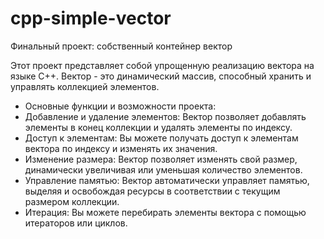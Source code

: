 # cpp-simple-vector
Финальный проект: собственный контейнер вектор

Этот проект представляет собой упрощенную реализацию вектора на языке C++. Вектор - это динамический массив, способный хранить и управлять коллекцией элементов.

- Основные функции и возможности проекта:
- Добавление и удаление элементов: Вектор позволяет добавлять элементы в конец коллекции и удалять элементы по индексу.
- Доступ к элементам: Вы можете получать доступ к элементам вектора по индексу и изменять их значения.
- Изменение размера: Вектор позволяет изменять свой размер, динамически увеличивая или уменьшая количество элементов.
- Управление памятью: Вектор автоматически управляет памятью, выделяя и освобождая ресурсы в соответствии с текущим размером коллекции.
- Итерация: Вы можете перебирать элементы вектора с помощью итераторов или циклов.
